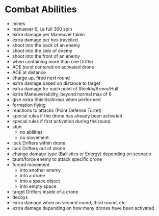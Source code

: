 # Combat Abilities

- mines
- manuever 6, i.e full 360 spin
- extra damage per Maneuver taken
- extra damage per hex travelled
- shoot into the back of an enemy
- shoot into the side of enemy
- shoot into the front of an enemy
- when containing more than one Drifter
- AOE burst centered on activated drone
- AOE at distance
- charge up, fired next round
- extra damage based on distance to target
- extra damage for each point of Shields/Armor/Hull
- extra Maneuverability, beyond normal max of 6
- give extra Shields/Armor when performed
- formation flying
- reactions to attacks (Point Defense Turret)
- special rules if the drone has already been activated
- special rules if first activation during the round
- stun 
    - no abilities 
    - no movement
- lock Drifters within drone
- lock Drifters out of drone
- change damage type (Ballistics or Energy) depending on scenario
- taunt/force enemy to attack specific drone
- forced movement
    - into another enemy
    - into a drone
    - into a space object
    - into empty space
- target Drifters inside of a drone
- decoys
- extra damage when on second round, third round, etc.
- extra damage depending on how many drones have been activated
